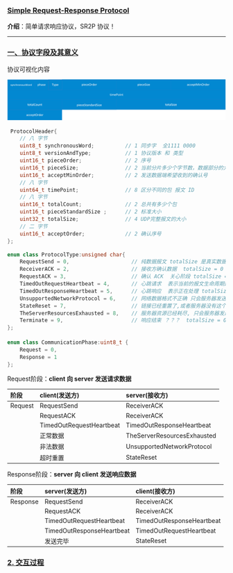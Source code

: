 ### [Simple Request-Response Protocol](#)
**介绍**：简单请求响应协议，SR2P 协议！

----


### [一、协议字段及其意义](#)
协议可视化内容

<img src="./assets/protocol.jpg" width="1000px" >


```cpp
 ProtocolHeader{
    // 八 字节
    uint8_t synchronousWord;          // 1 同步字  全1111 0000
    uint8_t versionAndType;           // 1 协议版本 和 类型
    uint16_t pieceOrder;              // 2 序号
    uint16_t pieceSize;               // 2 当前分片多少个字节数，数据部分的大小
    uint16_t acceptMinOrder;          // 2 发送数据端希望收到的确认号
    // 八 字节
    uint64_t timePoint;               // 8 区分不同的包 报文 ID
    // 八 字节
    uint16_t totalCount;              // 2 总共有多少个包
    uint16_t pieceStandardSize ;      // 2 标准大小
    uint32_t totalSize;               // 4 UDP完整报文的大小
    // 二 字节
    uint16_t acceptOrder;             // 2 确认序号
};
```

```cpp
enum class ProtocolType:unsigned char{
    RequestSend = 0,                    // 纯数据报文 totalSize 是真实数据大小
    ReceiverACK = 2,                    // 接收方确认数据  totalSize = 0
    RequestACK = 3,                     // 确认 ACK  关心阶段 totalSize = 0
    TimedOutRequestHeartbeat = 4,       // 心跳请求  表示当前的报文生命周期还在吗 totalSize = 0
    TimedOutResponseHeartbeat = 5,      // 心跳响应  表示正在处理 totalSize = 0
    UnsupportedNetworkProtocol = 6,     // 网络数据格式不正确 只会服务器发送 totalSize = 0
    StateReset = 7,                     // 链接已经重置了,或者服务器没有这个链接 totalSize = 0
    TheServerResourcesExhausted = 8,    // 服务器资源已经耗尽, 只会服务器发送 totalSize = 0
    Terminate = 9,                      // 响应结束 ？？？  totalSize = 0
};

enum class CommunicationPhase:uint8_t {
    Request = 0,
    Response = 1
};
```


Request阶段：**client 向 server 发送请求数据**

| 阶段      | client(发送方)              | server(接收方)                 |
|:---------|:-------------------------|:----------------------------|
| Request  | RequestSend              | ReceiverACK                 |
|          | RequestACK               | ReceiverACK                 |
|          | TimedOutRequestHeartbeat | TimedOutResponseHeartbeat   |
|          | 正常数据                     | TheServerResourcesExhausted |
|          | 非法数据                     | UnsupportedNetworkProtocol  |
|          | 超时重置                     | StateReset                  |

Response阶段：**server 向 client 发送响应数据**

| 阶段      | server(发送方)             | client(接收方)             |
|:---------|:--------------------------|:--------------------------|
| Response | RequestSend               | ReceiverACK               |
|          | RequestACK                | ReceiverACK               |
|          | TimedOutRequestHeartbeat  | TimedOutResponseHeartbeat |
|          | TimedOutResponseHeartbeat | TimedOutRequestHeartbeat  |
|          | 发送完毕                      | StateReset                |

### [2. 交互过程](#)